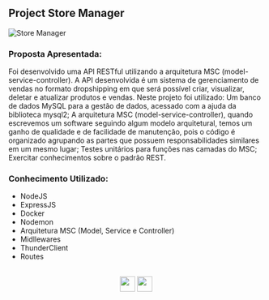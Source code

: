 ## Project Store Manager

![Store Manager](https://cdn.vockan.com/2022/wp-content/uploads/2023/03/02192332/restapi2.png)

### Proposta Apresentada: 

Foi desenvolvido uma API RESTful utilizando a arquitetura MSC (model-service-controller).
A API desenvolvida é um sistema de gerenciamento de vendas no formato dropshipping em que será possível criar, visualizar, deletar e atualizar produtos e vendas.
Neste projeto foi utilizado:
Um banco de dados MySQL para a gestão de dados, acessado com a ajuda da biblioteca mysql2;
A arquitetura MSC (model-service-controller), quando escrevemos um software seguindo algum modelo arquitetural, temos um ganho de qualidade e de facilidade de manutenção, pois o código é organizado agrupando as partes que possuem responsabilidades similares em um mesmo lugar;
Testes unitários para funções nas camadas do MSC;
Exercitar conhecimentos sobre o padrão REST.
 </br>

### Conhecimento Utilizado: 

- NodeJS </br>
- ExpressJS </br>
- Docker </br>
- Nodemon </br>
- Arquitetura MSC (Model, Service e Controller) </br>
- Midllewares </br>
- ThunderClient </br>
- Routes </br>


</br>
<div align="center"> 
<a href="https://www.linkedin.com/in/lennon-xavier/" rel="nofollow"><img src="https://camo.githubusercontent.com/c00f87aeebbec37f3ee0857cc4c20b21fefde8a96caf4744383ebfe44a47fe3f/68747470733a2f2f696d672e736869656c64732e696f2f62616467652f2d4c696e6b6564496e2d2532333030373742353f7374796c653d666f722d7468652d6261646765266c6f676f3d6c696e6b6564696e266c6f676f436f6c6f723d7768697465" height="30px" data-canonical-src="https://img.shields.io/badge/-LinkedIn-%230077B5?style=for-the-badge&amp;logo=linkedin&amp;logoColor=white" style="max-width: 100%;"></a>
<a href="mailto:lennon_lxs@hotmail.com"><img src="https://camo.githubusercontent.com/571384769c09e0c66b45e39b5be70f68f552db3e2b2311bc2064f0d4a9f5983b/68747470733a2f2f696d672e736869656c64732e696f2f62616467652f476d61696c2d4431343833363f7374796c653d666f722d7468652d6261646765266c6f676f3d676d61696c266c6f676f436f6c6f723d7768697465" height="30px" data-canonical-src="https://img.shields.io/badge/Hotmail-D14836?style=for-the-badge&amp;logo=hotmail&amp;logoColor=white" style="max-width: 100%;"></a>
</div>
